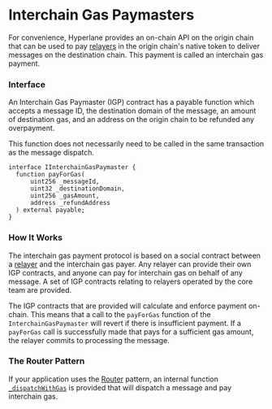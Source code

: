 # Interchain Gas Paymasters

For convenience, Hyperlane provides an on-chain API on the origin chain that can be used to pay [relayers](../../../../protocol/agents/relayer.md) in the origin chain's native token to deliver messages on the destination chain. This payment is called an interchain gas payment.

### Interface

An Interchain Gas Paymaster (IGP) contract has a payable function which accepts a message ID, the destination domain of the message, an amount of destination gas, and an address on the origin chain to be refunded any overpayment.

This function does not necessarily need to be called in the same transaction as the message dispatch.

```solidity
interface IInterchainGasPaymaster {
  function payForGas(
      uint256 _messageId,
      uint32 _destinationDomain,
      uint256 _gasAmount,
      address _refundAddress
  ) external payable;
}
```

### How It Works

The interchain gas payment protocol is based on a social contract between a [relayer](../../../../protocol/agents/relayer.md) and the interchain gas payer. Any relayer can provide their own IGP contracts, and anyone can pay for interchain gas on behalf of any message. A set of IGP contracts relating to relayers operated by the core team are provided.

The IGP contracts that are provided will calculate and enforce payment on-chain. This means that a call to the `payForGas` function of the `InterchainGasPaymaster` will revert if there is insufficient payment. If a `payForGas` call is successfully made that pays for a sufficient gas amount, the relayer commits to processing the message.

### The Router Pattern

If your application uses the [Router](../../../../sdks/building-applications/writing-contracts/router.md) pattern, an internal function [`_dispatchWithGas`](https://github.com/hyperlane-xyz/hyperlane-monorepo/blob/13daa1bd86788074686cd9a7f68cc3cf722b85e4/solidity/contracts/Router.sol#L188) is provided that will dispatch a message and pay interchain gas.
